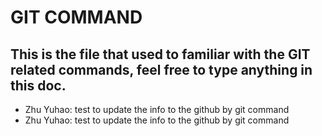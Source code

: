 # GIT COMMAND
## This is the file that used to familiar with the GIT related commands, feel free to type anything in this doc.
+ Zhu Yuhao: test to update the info to the github by git command
+ Zhu Yuhao: test to update the info to the github by git command